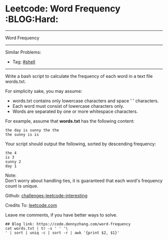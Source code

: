 # Leetcode: Word Frequency     :BLOG:Hard:


---

Word Frequency  

---

Similar Problems:  
-   Tag: [#shell](https://code.dennyzhang.com/tag/shell)

---

Write a bash script to calculate the frequency of each word in a text file words.txt.  

For simplicity sake, you may assume:  

-   words.txt contains only lowercase characters and space ' ' characters.
-   Each word must consist of lowercase characters only.
-   Words are separated by one or more whitespace characters.

For example, assume that **words.txt** has the following content:  

    the day is sunny the the
    the sunny is is

Your script should output the following, sorted by descending frequency:  

    the 4
    is 3
    sunny 2
    day 1

Note:  
Don't worry about handling ties, it is guaranteed that each word's frequency count is unique.  

Github: [challenges-leetcode-interesting](https://github.com/DennyZhang/challenges-leetcode-interesting/tree/master/word-frequency)  

Credits To: [leetcode.com](https://leetcode.com/problems/word-frequency/description/)  

Leave me comments, if you have better ways to solve.  

    ## Blog link: https://code.dennyzhang.com/word-frequency
    cat words.txt | tr -s ' ' '\
    ' | sort | uniq -c | sort -r | awk '{print $2, $1}'
